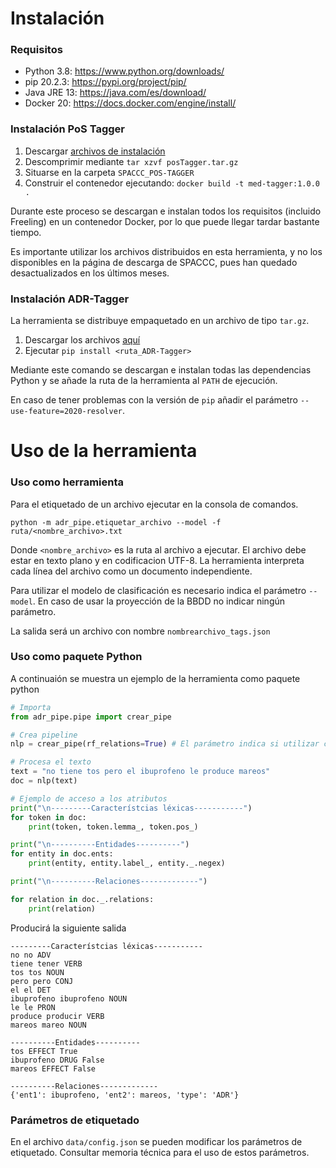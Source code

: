 # Instalación

### Requisitos

- Python 3.8: https://www.python.org/downloads/
- pip 20.2.3: https://pypi.org/project/pip/
- Java JRE 13: https://java.com/es/download/
- Docker 20: https://docs.docker.com/engine/install/


### Instalación PoS Tagger

1. Descargar [archivos de instalación](https://1drv.ms/u/s!Ahp4NIuNip6AhvlZRxSMLeBrAtNrCg?e=1ecYYz)
2. Descomprimir mediante `tar xzvf posTagger.tar.gz`
3. Situarse en la carpeta `SPACCC_POS-TAGGER`
4. Construir el contenedor ejecutando: `docker build -t med-tagger:1.0.0 .`

Durante este proceso se descargan e instalan todos los requisitos (incluido Freeling) en un contenedor Docker, por lo que puede llegar tardar bastante tiempo.

Es importante utilizar los archivos distribuidos en esta herramienta, y no los disponibles en la página de descarga de SPACCC, pues han quedado desactualizados en los últimos meses.

### Instalación ADR-Tagger

La herramienta se distribuye empaquetado en un archivo de tipo `tar.gz`.

1. Descargar los archivos [aquí](https://1drv.ms/u/s!Ahp4NIuNip6Ahvla_qyroRGYSTk0zg?e=DOIeXx)
2. Ejecutar `pip install <ruta_ADR-Tagger>`

Mediante este comando se descargan e instalan todas las dependencias Python y se añade la ruta de la herramienta al `PATH` de ejecución.

En caso de tener problemas con la versión de `pip` añadir el parámetro `--use-feature=2020-resolver`. 


# Uso de la herramienta

### Uso como herramienta

Para el etiquetado de un archivo ejecutar en la consola de comandos.

```python -m adr_pipe.etiquetar_archivo --model -f ruta/<nombre_archivo>.txt```

Donde `<nombre_archivo>` es la ruta al archivo a ejecutar. El archivo debe estar en texto plano y en codificacion UTF-8. La herramienta interpreta cada línea del archivo como un documento independiente.

Para utilizar el modelo de clasificación es necesario indica el parámetro `--model`. En caso de usar la proyección de la BBDD no indicar ningún parámetro.

La salida será un archivo con nombre `nombrearchivo_tags.json`


### Uso como paquete Python

A continuaión se muestra un ejemplo de la herramienta como paquete python

```python
# Importa
from adr_pipe.pipe import crear_pipe

# Crea pipeline
nlp = crear_pipe(rf_relations=True) # El parámetro indica si utilizar clasificador o no

# Procesa el texto
text = "no tiene tos pero el ibuprofeno le produce mareos"
doc = nlp(text)

# Ejemplo de acceso a los atributos
print("\n---------Característcias léxicas-----------")
for token in doc:
    print(token, token.lemma_, token.pos_)

print("\n----------Entidades----------")
for entity in doc.ents:
    print(entity, entity.label_, entity._.negex)

print("\n----------Relaciones-------------")

for relation in doc._.relations:
    print(relation)
```

Producirá la siguiente salida

```
---------Característcias léxicas-----------
no no ADV
tiene tener VERB
tos tos NOUN
pero pero CONJ
el el DET
ibuprofeno ibuprofeno NOUN
le le PRON
produce producir VERB
mareos mareo NOUN

----------Entidades----------
tos EFFECT True
ibuprofeno DRUG False
mareos EFFECT False

----------Relaciones-------------
{'ent1': ibuprofeno, 'ent2': mareos, 'type': 'ADR'}
```

### Parámetros de etiquetado

En el archivo `data/config.json` se pueden modificar los parámetros de etiquetado. Consultar memoria técnica para el uso de estos parámetros.

